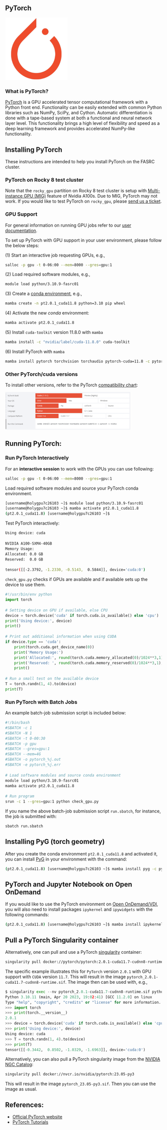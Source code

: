 ## PyTorch

<img src="Images/pytorch-logo.png" alt="PyTorch-logo" width="200"/>

### What is PyTorch?

[PyTorch](https://pytorch.org) is a GPU accelerated tensor computational framework with a Python front end. Functionality can be easily extended with common Python libraries such as NumPy, SciPy, and Cython. Automatic differentiation is done with a tape-based system at both a functional and neural network layer level. This functionality brings a high level of flexibility and speed as a deep learning framework and provides accelerated NumPy-like functionality.

## Installing PyTorch

These instructions are intended to help you install PyTorch on the FASRC cluster.

### PyTorch on Rocky 8 test cluster

Note that the `rocky_gpu` partition on Rocky 8 test cluster is setup with [Multi-instance GPU (MIG)](https://www.nvidia.com/en-us/technologies/multi-instance-gpu/) feature of Nvidia A100s. Due to MIG, PyTorch may not work. If you would like to test PyTorch on `rocky_gpu`, please [send us a ticket](https://docs.rc.fas.harvard.edu/kb/support/).

### GPU Support

For general information on running GPU jobs refer to our [user documentation](https://www.rc.fas.harvard.edu/resources/documentation/gpgpu-computing-on-the-cluster).

To set up PyTorch with GPU support in your user environment, please follow the below steps:

(1) Start an interactive job requesting GPUs, e.g.,

```bash
salloc -p gpu -t 0-06:00 --mem=8000 --gres=gpu:1 
```

(2) Load required software modules, e.g.,

```bash
module load python/3.10.9-fasrc01
```

(3) Create a [conda environment](https://conda.io/projects/conda/en/latest/index.html), e.g.,

```bash
mamba create -n pt2.0.1_cuda11.8 python=3.10 pip wheel
```

(4) Activate the new *conda* environment:

```bash
mamba activate pt2.0.1_cuda11.8
```

(5) Install `cuda-toolkit` version 11.8.0 with `mamba`

```bash
mamba install -c "nvidia/label/cuda-11.8.0" cuda-toolkit
```

(6) Install PyTorch with `mamba`

```bash
mamba install pytorch torchvision torchaudio pytorch-cuda=11.8 -c pytorch -c nvidia
```

### Other PyTorch/cuda versions

To install other versions, refer to the PyTorch [compatibility chart](https://pytorch.org/):

<img src="Images/pytorch-chart.png" alt="pytorch-chart" width="80%"/>

## Running PyTorch:

### Run PyTorch Interactively

For an **interactive session** to work with the GPUs you can use following:

```bash
salloc -p gpu -t 0-06:00 --mem=8000 --gres=gpu:1 
```

Load required software modules and source your PyTorch conda environment.

```bash
[username@holygpu7c26103 ~]$ module load python/3.10.9-fasrc01
[username@holygpu7c26103 ~]$ mamba activate pt2.0.1_cuda11.8
(pt2.0.1_cuda11.8) [username@holygpu7c26103 ~]$
```

Test PyTorch interactively:

```bash
Using device: cuda

NVIDIA A100-SXM4-40GB
Memory Usage:
Allocated: 0.0 GB
Reserved:  0.0 GB

tensor([[-2.3792, -1.2330, -0.5143,  0.5844]], device='cuda:0')
```

<code>check_gpu.py</code> checks if GPUs are available and if available sets up the device to use them.

```python
#!/usr/bin/env python
import torch

# Setting device on GPU if available, else CPU
device = torch.device('cuda' if torch.cuda.is_available() else 'cpu')
print('Using device:', device)
print()

# Print out additional information when using CUDA
if device.type == 'cuda':
    print(torch.cuda.get_device_name(0))
    print('Memory Usage:')
    print('Allocated:', round(torch.cuda.memory_allocated(0)/1024**3,1), 'GB')
    print('Reserved: ', round(torch.cuda.memory_reserved(0)/1024**3,1), 'GB')
    print()

# Run a small test on the available device
T = torch.randn(1, 4).to(device)
print(T)
```

### Run PyTorch with Batch Jobs

An example batch-job submission script is included below:

```bash
#!/bin/bash
#SBATCH -c 1
#SBATCH -N 1
#SBATCH -t 0-00:30
#SBATCH -p gpu
#SBATCH --gres=gpu:1
#SBATCH --mem=4G
#SBATCH -o pytorch_%j.out 
#SBATCH -e pytorch_%j.err 

# Load software modules and source conda environment
module load python/3.10.9-fasrc01
mamba activate pt2.0.1_cuda11.8

# Run program
srun -c 1 --gres=gpu:1 python check_gpu.py 
```

If you name the above batch-job submission script <code>run.sbatch</code>, for instance, the job is submitted with:

```bash
sbatch run.sbatch
```

## Installing PyG (torch geometry)

After you create the conda environment `pt2.0.1_cuda11.8` and activated it, you can install [PyG](https://pytorch-geometric.readthedocs.io/en/latest/install/installation.html)
in your environment with the command:

```bash
(pt2.0.1_cuda11.8) [username@holygpu7c26103 ~]$ mamba install pyg -c pyg
```

## PyTorch and Jupyter Notebook on Open OnDemand

If you would like to use the PyTorch environment on [Open OnDemand/VDI](https://vdi.rc.fas.harvard.edu/), you will also need to install packages `ipykernel` and `ipywidgets` with the following commands:

```bash
(pt2.0.1_cuda11.8) [username@holygpu7c26103 ~]$ mamba install ipykernel ipywidgets
```

## Pull a PyTorch Singularity container

Alternatively, one can pull and use a PyTorch [singularity](https://docs.sylabs.io/guides/3.5/user-guide/index.html) container:

```bash
singularity pull docker://pytorch/pytorch:2.0.1-cuda11.7-cudnn8-runtime
```
The specific example illustrates this for `PyTorch` version `2.0.1` with GPU support with `CUDA` version `11.7`. This will result in the image <code>pytorch_2.0.1-cuda11.7-cudnn8-runtime.sif</code>. The image then can be used with, e.g.,

```python
$ singularity exec --nv pytorch_2.0.1-cuda11.7-cudnn8-runtime.sif python
Python 3.10.11 (main, Apr 20 2023, 19:02:41) [GCC 11.2.0] on linux
Type "help", "copyright", "credits" or "license" for more information.
>>> import torch
>>> print(torch.__version__)
2.0.1
>>> device = torch.device('cuda' if torch.cuda.is_available() else 'cpu')
>>> print('Using device:', device)
Using device: cuda
>>> T = torch.randn(1, 4).to(device)
>>> print(T)
tensor([[-0.3442,  0.8502, -1.0329, -1.6963]], device='cuda:0')
```

Alternatively, you can also pull a PyTorch singularity image from the [NVIDIA NGC Catalog](https://catalog.ngc.nvidia.com/orgs/nvidia/containers/pytorch):

```bash
singularity pull docker://nvcr.io/nvidia/pytorch:23.05-py3
```
This will result in the image `pytorch_23.05-py3.sif`. Then you can use the image as usual.


## References:

* [Official PyTorch website](https://pytorch.org)
* [PyTorch Tutorials](https://pytorch.org/tutorials/)
